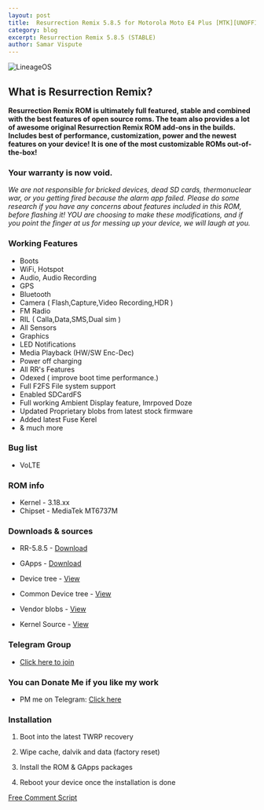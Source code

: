 ```yaml
---
layout: post
title:  Resurrection Remix 5.8.5 for Motorola Moto E4 Plus [MTK][UNOFFICIAL]
category: blog
excerpt: Resurrection Remix 5.8.5 (STABLE)
author: Samar Vispute
---
```


![LineageOS](http://samarv-121.github.io/images/rr_logo.png)

## What is Resurrection Remix?
**Resurrection Remix ROM is ultimately full featured, stable and combined with the best features of open source roms. The team also provides a lot of awesome original Resurrection Remix ROM add-ons in the builds. Includes best of performance, customization, power and the newest features on your device! It is one of the most customizable ROMs out-of-the-box!**

### Your warranty is now void.
_We are not responsible for bricked devices, dead SD cards, thermonuclear war, or you getting fired because the alarm app failed.
Please do some research if you have any concerns about features included in this ROM, before flashing it!
YOU are choosing to make these modifications, and if you point the finger at us for messing up your device, we will laugh at you._

### Working Features 
* Boots
* WiFi, Hotspot
* Audio, Audio Recording
* GPS
* Bluetooth
* Camera ( Flash,Capture,Video Recording,HDR )
* FM Radio
* RIL ( Calla,Data,SMS,Dual sim )
* All Sensors
* Graphics
* LED Notifications
* Media Playback (HW/SW Enc-Dec)
* Power off charging
* All RR's Features
* Odexed ( improve boot time performance.)
* Full F2FS File system support
* Enabled SDCardFS
* Full working Ambient Display feature, Imrpoved Doze
* Updated Proprietary blobs from latest stock firmware
* Added latest Fuse Kerel 
* & much more

### Bug list
* VoLTE

### ROM info
* Kernel - 3.18.xx
* Chipset - MediaTek MT6737M

### Downloads & sources
* RR-5.8.5 - [Download](https://androidfilehost.com/?fid=746163614322262191)
* GApps - [Download](http://opengapps.org/?download=true&arch=arm&api=7.1&variant=nano)

* Device tree - [View](https://github.com/LineageOS-MediaTek/android_device_motorola_nicklaus)
* Common Device tree - [View](https://github.com/LineageOS-MediaTek/android_device_mediatek_mt6737-common)
* Vendor blobs - [View](https://github.com/LineageOS-MediaTek/proprietary_vendor_motorola)
* Kernel Source - [View](https://github.com/SamarV-121/android_kernel_motorola_nicklaus)

### Telegram Group
* [Click here to join](https://web.telegram.org/#/im?p=@moto_e4_plus)

### You can Donate Me if you like my work
* PM me on Telegram: [Click here](https://web.telegram.org/#/im?p=@SamarV121)

### Installation
1) Boot into the latest TWRP recovery

2) Wipe cache, dalvik and data (factory reset)

3) Install the ROM & GApps packages

4) Reboot your device once the installation is done

<!-- Begin Comments JavaScript Code --><script type="text/javascript" async>function ajaxpath_5b504428f1cab(url){return window.location.href == '' ? url : url.replace('&s=','&s=' + escape(window.location.href));}(function(){document.write('<div id="fcs_div_5b504428f1cab"><a title="free comment script" href="http://www.freecommentscript.com">&nbsp;&nbsp;<b>Free HTML User Comments</b>...</a></div>');fcs_5b504428f1cab=document.createElement('script');fcs_5b504428f1cab.type="text/javascript";fcs_5b504428f1cab.src=ajaxpath_5b504428f1cab((document.location.protocol=="https:"?"https:":"http:")+"//www.freecommentscript.com/GetComments2.php?p=5b504428f1cab&s=#!5b504428f1cab");setTimeout("document.getElementById('fcs_div_5b504428f1cab').appendChild(fcs_5b504428f1cab)",1);})();</script><noscript><div><a href="http://www.freecommentscript.com" title="free html user comment box">Free Comment Script</a></div></noscript><!-- End Comments JavaScript Code -->
